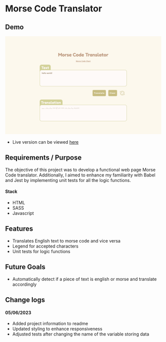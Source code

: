 # Morse Code Translator

## Demo

![morse code translator screenshot](./assets/img-1.png)

- Live version can be viewed [here](https://sswolter.github.io/morse-code-translator/)

## Requirements / Purpose

The objective of this project was to develop a functional web page Morse Code translator. Additionally, I aimed to enhance my familiarity with Babel and Jest by implementing unit tests for all the logic functions.

#### Stack

- HTML
- SASS
- Javascript

## Features

- Translates English text to morse code and vice versa
- Legend for accepted characters
- Unit tests for logic functions

## Future Goals

- Automatically detect if a piece of text is english or morse and translate accordingly

## Change logs

#### 05/06/2023

- Added project information to readme
- Updated styling to enhance responsiveness
- Adjusted tests after changing the name of the variable storing data
